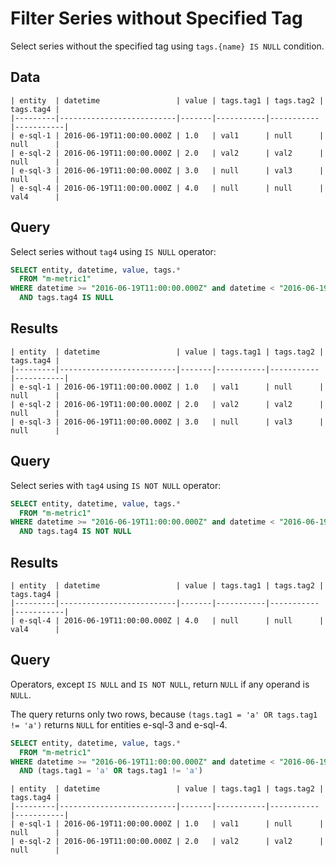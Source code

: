 # Filter Series without Specified Tag

Select series without the specified tag using `tags.{name} IS NULL` condition.

## Data

```ls
| entity  | datetime                 | value | tags.tag1 | tags.tag2 | tags.tag4 | 
|---------|--------------------------|-------|-----------|-----------|-----------| 
| e-sql-1 | 2016-06-19T11:00:00.000Z | 1.0   | val1      | null      | null      | 
| e-sql-2 | 2016-06-19T11:00:00.000Z | 2.0   | val2      | val2      | null      | 
| e-sql-3 | 2016-06-19T11:00:00.000Z | 3.0   | null      | val3      | null      | 
| e-sql-4 | 2016-06-19T11:00:00.000Z | 4.0   | null      | null      | val4      | 
```

## Query

Select series without `tag4` using `IS NULL` operator:

```sql
SELECT entity, datetime, value, tags.*
  FROM "m-metric1"
WHERE datetime >= "2016-06-19T11:00:00.000Z" and datetime < "2016-06-19T12:00:00.000Z"
  AND tags.tag4 IS NULL
```

## Results

```ls
| entity  | datetime                 | value | tags.tag1 | tags.tag2 | tags.tag4 | 
|---------|--------------------------|-------|-----------|-----------|-----------| 
| e-sql-1 | 2016-06-19T11:00:00.000Z | 1.0   | val1      | null      | null      | 
| e-sql-2 | 2016-06-19T11:00:00.000Z | 2.0   | val2      | val2      | null      | 
| e-sql-3 | 2016-06-19T11:00:00.000Z | 3.0   | null      | val3      | null      |
```

## Query

Select series with `tag4` using `IS NOT NULL` operator:

```sql
SELECT entity, datetime, value, tags.*
  FROM "m-metric1"
WHERE datetime >= "2016-06-19T11:00:00.000Z" and datetime < "2016-06-19T12:00:00.000Z"
  AND tags.tag4 IS NOT NULL
```

## Results

```ls
| entity  | datetime                 | value | tags.tag1 | tags.tag2 | tags.tag4 | 
|---------|--------------------------|-------|-----------|-----------|-----------| 
| e-sql-4 | 2016-06-19T11:00:00.000Z | 4.0   | null      | null      | val4      | 
```

## Query

Operators, except `IS NULL` and `IS NOT NULL`, return `NULL` if any operand is `NULL`.

The query returns only two rows, because `(tags.tag1 = 'a' OR tags.tag1 != 'a')` returns `NULL` for entities e-sql-3 and e-sql-4.

```sql
SELECT entity, datetime, value, tags.*
  FROM "m-metric1"
WHERE datetime >= "2016-06-19T11:00:00.000Z" and datetime < "2016-06-19T12:00:00.000Z"
  AND (tags.tag1 = 'a' OR tags.tag1 != 'a')
```

```ls
| entity  | datetime                 | value | tags.tag1 | tags.tag2 | tags.tag4 | 
|---------|--------------------------|-------|-----------|-----------|-----------| 
| e-sql-1 | 2016-06-19T11:00:00.000Z | 1.0   | val1      | null      | null      | 
| e-sql-2 | 2016-06-19T11:00:00.000Z | 2.0   | val2      | val2      | null      | 
```

